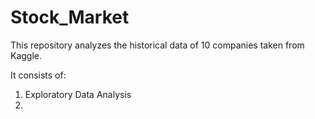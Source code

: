 # Stock_Market

This repository analyzes the historical data of 10 companies taken from Kaggle. 

It consists of: 

1) Exploratory Data Analysis
2) 
